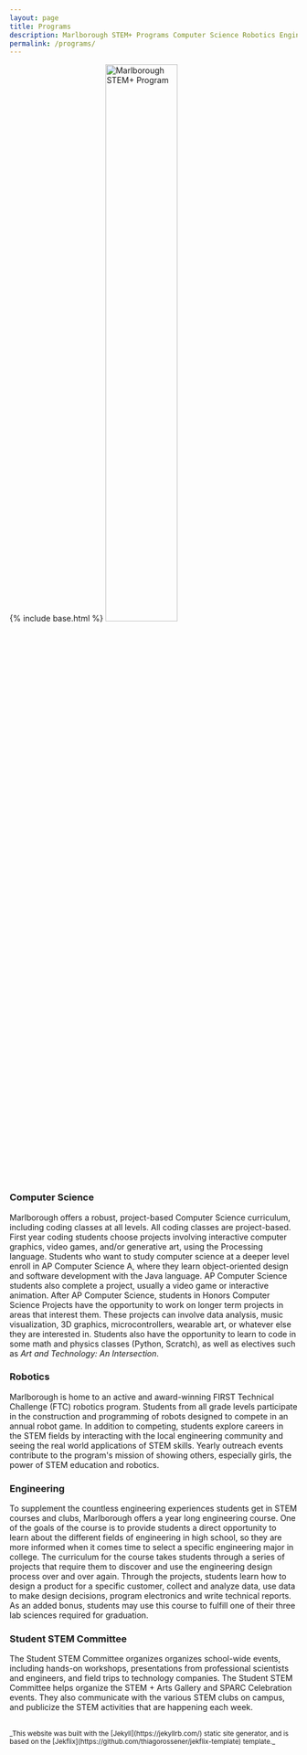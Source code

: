 ```yaml
---
layout: page
title: Programs
description: Marlborough STEM+ Programs Computer Science Robotics Engineering
permalink: /programs/
---
```


{% include base.html %}
<img width="50%" itemprop="image" class="img-rounded" src="{{ base }}/assets/img/video_game_cabinet.jpg" alt="Marlborough STEM+ Program">

### Computer Science

Marlborough offers a robust, project-based Computer Science curriculum,
including coding classes at all levels.  All coding classes are project-based.
First year coding students choose projects involving interactive computer
graphics, video games, and/or generative art, using the Processing language.
Students who want to study computer science at a deeper level enroll in AP
Computer Science A, where they learn object-oriented design and software
development with the Java language.  AP Computer Science students also complete
a project, usually a video game or interactive animation.  After AP Computer
Science, students in Honors Computer Science Projects have the opportunity to
work on longer term projects in areas that interest them.  These projects can
involve data analysis, music visualization, 3D graphics, microcontrollers,
wearable art, or whatever else they are interested in.  Students also have the
opportunity to learn to code in some math and physics classes (Python,
Scratch), as well as electives such as _Art and Technology: An Intersection_.

### Robotics 

Marlborough is home to an active and award-winning FIRST Technical Challenge
(FTC) robotics program. Students from all grade levels participate in the
construction and programming of robots designed to compete in an annual robot
game. In addition to competing, students explore careers in the STEM fields by
interacting with the local engineering community and seeing the real world
applications of STEM skills. Yearly outreach events contribute to the program's
mission of showing others, especially girls, the power of STEM education and
robotics.  

### Engineering

To supplement the countless engineering experiences students get in STEM
courses and clubs, Marlborough offers a year long engineering course. One of
the goals of the course is to provide students a direct opportunity to learn
about the different fields of engineering in high school, so they are more
informed when it comes time to select a specific engineering major in college.
The curriculum for the course takes students through a series of projects that
require them to discover and use the engineering design process over and over
again. Through the projects, students learn how to design a product for a
specific customer, collect and analyze data, use data to make design decisions,
program electronics and write technical reports. As an added bonus, students
may use this course to fulfill one of their three lab sciences required for
graduation.

### Student STEM Committee 

The Student STEM Committee organizes organizes school-wide events, including
hands-on workshops, presentations from professional scientists and engineers,
and field trips to technology companies.  The Student STEM Committee helps
organize the STEM + Arts Gallery and SPARC Celebration events.  They also
communicate with the various STEM clubs on campus, and publicize the STEM
activities that are happening each week.

<br/>
<small>
_This website was built with the
[Jekyll](https://jekyllrb.com/) static site generator, and is based on the
[Jekflix](https://github.com/thiagorossener/jekflix-template) template._
</small>

